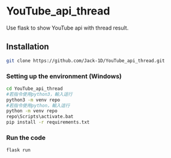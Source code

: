 # YouTube_api_thread
Use flask to show YouTube api with thread result.
## Installation
``` bash
git clone https://github.com/Jack-1D/YouTube_api_thread.git
```
### Setting up the environment (Windows)
``` bash
cd YouTube_api_thread
#若指令使用python3，輸入這行
python3 -m venv repo
#若指令使用python，輸入這行
python -m venv repo
repo\Scripts\activate.bat
pip install -r requirements.txt
```
### Run the code
``` bash
flask run
```
